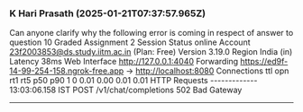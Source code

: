 ### K Hari Prasath (2025-01-21T07:37:57.965Z)

Can anyone clarify why the following error is coming in respect of answer to
question 10 Graded Assignment 2 Session Status online Account
23f2003853@ds.study.iitm.ac.in (Plan: Free) Version 3.19.0 Region India (in)
Latency 38ms Web Interface <http://127.0.0.1:4040> Forwarding
<https://ed9f-14-99-254-158.ngrok-free.app> → <http://localhost:8080>
Connections ttl opn rt1 rt5 p50 p90 1 0 0.01 0.00 0.01 0.01 HTTP Requests
------------- 13:03:06.158 IST POST /v1/chat/completions 502 Bad Gateway


---
